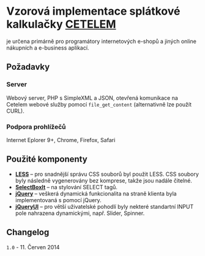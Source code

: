 # Vzorová implementace splátkové kalkulačky [CETELEM](http://www.cetelem.cz)

je určena primárně pro programátory internetových e-shopů a jiných online nákupních a e-business aplikací.

## Požadavky

### Server
Webový server, PHP s SimpleXML a JSON, otevřená komunikace na Cetelem webové služby pomocí `file_get_content` (alternativně lze použít CURL).

### Podpora prohlížečů
Internet Eplorer 9+, Chrome, Firefox, Safari

## Použité komponenty
* [**LESS**](http://lesscss.org) – pro snadnější správu CSS souborů byl použit LESS. CSS soubory byly následně vygenerovány bez komprese, takže jsou nadále čitelné.* [**SelectBoxIt**](http://gregfranko.com/jquery.selectBoxIt.js/) – na stylování SELECT tagů. * [**jQuery**](http://jquery.com) – veškerá dynamická funkcionalita na straně klienta byla implementovaná s pomocí jQuery.* [**jQueryUI**](https://jqueryui.com) – pro větší uživatelské pohodlí byly nekteré standartní INPUT pole nahrazena dynamickými, např. Slider, Spinner.



## Changelog

`1.0` - 11. Červen 2014